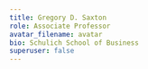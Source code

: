 ```yaml
---
title: Gregory D. Saxton
role: Associate Professor
avatar_filename: avatar
bio: Schulich School of Business
superuser: false
---
```


